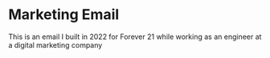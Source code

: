 # Marketing Email

This is an email I built in 2022 for Forever 21 while working as an engineer at a digital marketing company
